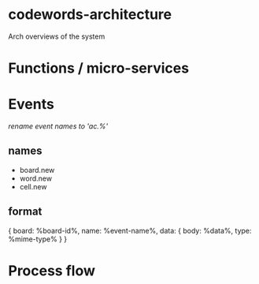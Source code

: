 # codewords-architecture
Arch overviews of the system

# Functions / micro-services

# Events

_rename event names to 'ac.%'_

## names
* board.new
* word.new
* cell.new

## format
  
   {
      board: %board-id%,
      name: %event-name%,
      data: {
          body: %data%,
          type: %mime-type%
      }
    }
     
# Process flow
